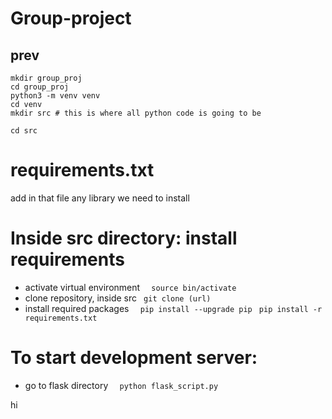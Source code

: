 # Group-project

## prev

```
mkdir group_proj 
cd group_proj
python3 -m venv venv
cd venv
mkdir src # this is where all python code is going to be

cd src
```

# requirements.txt
add in that file any library we need to install

# Inside src directory: install requirements
- activate virtual environment
```  source bin/activate```
- clone repository, inside src
```  git clone (url) ```
- install required packages
```  pip install --upgrade pip```
```  pip install -r requirements.txt ```

# To start development server: 
- go to flask directory
```  python flask_script.py```


hi
